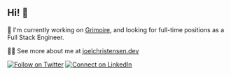 ## Hi! 👋

🏢 I'm currently working on [Grimoire](https://github.com/christensenjo/grimoire), and looking for full-time positions as a Full Stack Engineer.

👨‍💻 See more about me at [joelchristensen.dev](https://portfolio-five-rosy-36.vercel.app/)


<!--START_SECTION:activity-->


[![Follow on Twitter](https://img.shields.io/badge/--twitter?label=Twitter&logo=Twitter&style=social)](https://twitter.com/dataSaysJoel) [![Connect on LinkedIn](https://img.shields.io/badge/--linkedin?label=LinkedIn&logo=LinkedIn&style=social)](https://www.linkedin.com/in/full-stack-joel-christensen)

<!--
**christensenjo/christensenjo** is a ✨ _special_ ✨ repository because its `README.md` (this file) appears on your GitHub profile.

Here are some ideas to get you started:
- 🔭 I’m currently working on ...
- 🌱 I’m currently learning ...
- 👯 I’m looking to collaborate on ...
- 🤔 I’m looking for help with ...
- 💬 Ask me about ...
- 📫 How to reach me: ...
- 😄 Pronouns: ...
- ⚡ Fun fact: ...
-->





